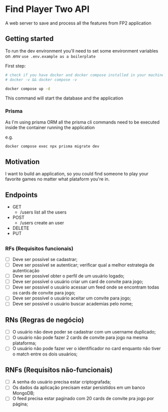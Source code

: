 # Find Player Two API

A web server to save and process all the features from FP2 application

## Getting started

To run the dev environment you'll need to set some environment variables on .env
`use .env.example as a boilerplate`

First step:

```sh
# check if you have docker and docker compose installed in your machine with:
# docker -v && docker compose -v

docker compose up -d
```
This command will start the database and the application

### Prisma

As I'm using prisma ORM all the prisma cli commands need to be executed inside the container running the application 

e.g.
```sh
docker compose exec npx prisma migrate dev
```

## Motivation

I want to build an application, so you could find someone to play your favorite games no 
matter what plataform you're in.

## Endpoints

- GET
    - /users
    list all the users
- POST
    - /users
    create an user
- DELETE
- PUT

## 

### RFs (Requisitos funcionais)

- [ ] Deve ser possível se cadastrar;
- [ ] Deve ser possível se autenticar; verificar qual a melhor estrategia de autenticação
- [ ] Deve ser possível obter o perfil de um usuário logado;
- [ ] Deve ser possível o usuário criar um card de convite para jogo;
- [ ] Deve ser possível o usuário acessar um feed onde se encontram todas os cards de convite para jogo;
- [ ] Deve ser possível o usuário aceitar um convite para jogo;
- [ ] Deve ser possível o usuário buscar academias pelo nome;

## RNs (Regras de negócio)

- [ ] O usuário não deve poder se cadastrar com um username duplicado;
- [ ] O usuário não pode fazer 2 cards de convite para jogo na mesma plataforma;
- [ ] O usuário não pode fazer ver o identificador no card enquanto não tiver o match entre os dois usuários;

## RNFs (Requisitos não-funcionais)

- [ ] A senha do usuário precisa estar criptografada;
- [ ] Os dados da aplicação precisam estar persistidos em um banco MongoDB;
- [ ] O feed precisa estar paginado com 20 cards de convite pra jogo por página;
